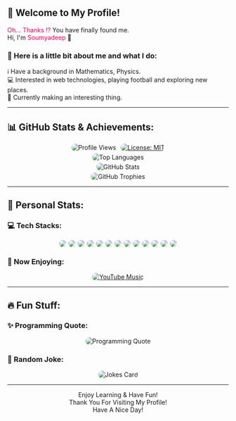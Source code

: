 <h2>&#128640; Welcome to My Profile!</h2>
<p>
<span style="color: #FA005C;">Oh... Thanks &#8265;</span> You have finally found me.<br>
Hi, I'm <span style="color: #FA005C;">Soumyadeep</span> &#128075;<br>
<h3>&#128160; Here is a little bit about me and what I do:</h3>
&#8505;&#65039; Have a background in Mathematics, Physics.<br>
&#128187; Interested in web technologies, playing football and exploring new places.<br>
&#127919; Currently making an interesting thing.<br>
</p>
<hr style="border-color: #FA005C;">
<h2>&#128202; GitHub Stats & Achievements:</h2>
<div style="display: flex; justify-content: center; flex-wrap: wrap; align-items: center; margin: 5px;">
<a>
<img src="https://komarev.com/ghpvc/?username=onesoumyadeep&label=Profile%20Views&color=0e75b6&style=flat" alt="Profile Views" style="max-width: 100%; height: auto; border-radius: 20px; margin: 0 5px 0 5px;">
</a>
<a href="https://github.com/OneSoumyadeep/onesoumyadeep.github.io?tab=MIT-1-ov-file">
<img src="https://img.shields.io/badge/License-MIT-green.svg" alt="License: MIT" style="max-width: 100%; height: auto; border-radius: 20px; margin: 0 5px 0 5px;">
</a>
</div>
<div style="display: flex; justify-content: center; flex-wrap: wrap; align-items: center; margin: 5px;">
<img src="https://github-readme-stats.vercel.app/api/top-langs?username=onesoumyadeep&show_icons=true&locale=en&layout=donut&theme=ambient_gradient" alt="Top Languages" style="max-width: 100%; height: auto; border-radius: 20px;">
</div>
<div style="display: flex; justify-content: center; flex-wrap: wrap; align-items: center; margin: 5px;">
<img src="https://github-readme-stats.vercel.app/api?username=onesoumyadeep&show_icons=true&locale=en&theme=ambient_gradient" alt="GitHub Stats" style="max-width: 100%; height: auto; border-radius: 20px;">
</div>
<div style="display: flex; justify-content: center; flex-wrap: wrap; align-items: center; margin: 5px;">
<img src="https://github-profile-trophy.vercel.app/?username=onesoumyadeep&theme=matrix&column=4&margin-w=5&margin-h=5" alt="GitHub Trophies" style="max-width: 100%; height: auto; border-radius: 20px;">
</div>
<hr style="border-color: #FA005C;">
<h2>&#128304; Personal Stats:</h2>
<h3>&#128187; Tech Stacks:</h3>
<div style="display: flex; justify-content: center; flex-wrap: wrap; align-items: center; margin: 5px; gap: 5px;">
<img src="https://img.shields.io/badge/c-%2300599C.svg?style=for-the-badge&logo=c&logoColor=white" style="max-width: 100%; height: auto; border-radius: 20px;" />
<img src="https://img.shields.io/badge/python-3670A0?style=for-the-badge&logo=python&logoColor=ffdd54" style="max-width: 100%; height: auto; border-radius: 20px;" />
<img src="https://img.shields.io/badge/html5-%23E34F26.svg?style=for-the-badge&logo=html5&logoColor=white" style="max-width: 100%; height: auto; border-radius: 20px;" />
<img src="https://img.shields.io/badge/css3-%231572B6.svg?style=for-the-badge&logo=css3&logoColor=white" style="max-width: 100%; height: auto; border-radius: 20px;" />
<img src="https://img.shields.io/badge/markdown-%23000000.svg?style=for-the-badge&logo=markdown&logoColor=white" style="max-width: 100%; height: auto; border-radius: 20px;" />
<img src="https://img.shields.io/badge/github-%23121011.svg?style=for-the-badge&logo=github&logoColor=white" style="max-width: 100%; height: auto; border-radius: 20px;" />
<img src="https://img.shields.io/badge/javascript-%23323330.svg?style=for-the-badge&logo=javascript&logoColor=%23F7DF1E" style="max-width: 100%; height: auto; border-radius: 20px;" />
<img src="https://img.shields.io/badge/latex-%23008080.svg?style=for-the-badge&logo=latex&logoColor=white" style="max-width: 100%; height: auto; border-radius: 20px;" />
<img src="https://img.shields.io/badge/Visual%20Studio%20Code-0078d7.svg?style=for-the-badge&logo=visual-studio-code&logoColor=white" style="max-width: 100%; height: auto; border-radius: 20px;" />
<img src="https://img.shields.io/badge/Replit-DD1200?style=for-the-badge&logo=Replit&logoColor=white" style="max-width: 100%; height: auto; border-radius: 20px;" />
<img src="https://img.shields.io/badge/Google%20Colab-%23F9A825.svg?style=for-the-badge&logo=googlecolab&logoColor=white" style="max-width: 100%; height: auto; border-radius: 20px;" />
<img src="https://img.shields.io/badge/opencv-%23white.svg?style=for-the-badge&logo=opencv&logoColor=white" style="max-width: 100%; height: auto; border-radius: 20px;" />
<img src="https://img.shields.io/badge/pythonanywhere-%232F9FD7.svg?style=for-the-badge&logo=pythonanywhere&logoColor=151515" style="max-width: 100%; height: auto; border-radius: 20px;" />
</div>
<h3>&#127925; Now Enjoying:</h3>
<div style="display: flex; justify-content: center; flex-wrap: wrap; align-items: center; margin: 5px;">
<a href="https://music.youtube.com/playlist?list=RDATjuUCctbwgtL7wRURS-SZxbRNqQ&playnext=1&si=BN5c9Qa8Le2S5Omk">
<img src="https://img.shields.io/badge/YouTube%20Music-Now%20Playing-red?style=for-the-badge&logo=youtubemusic&logoColor=white" alt="YouTube Music" style="max-width: 100%; height: auto; border-radius: 20px;">
</a>
</div>
<hr style="border-color: #FA005C;">
<h2>&#128293; Fun Stuff:</h2>
<h3>&#10024; Programming Quote:</h3>
<div style="display: flex; justify-content: center; flex-wrap: wrap; align-items: center; margin: 5px;">
<img src="https://quotes-github-readme.vercel.app/api?theme=dark" alt="Programming Quote" style="max-width: 100%; height: auto; border-radius: 20px;">
</div>
<h3>&#129315; Random Joke:</h3>
<div style="display: flex; justify-content: center; flex-wrap: wrap; align-items: center; margin: 5px;">
<img src="https://readme-jokes.vercel.app/api?hideBorder&theme=merko" alt="Jokes Card" style="max-width: 100%; height: auto; border-radius: 10px;" />
</div>
<hr style="border-color: #FA005C;">
<p style="text-align: center;">
Enjoy Learning & Have Fun!<br>
Thank You For Visiting My Profile!<br>
Have A Nice Day!
</p>
